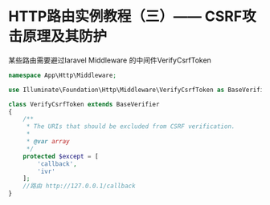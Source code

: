 # HTTP路由实例教程（三）—— CSRF攻击原理及其防护

某些路由需要避过laravel Middleware 的中间件VerifyCsrfToken

```php
namespace App\Http\Middleware;

use Illuminate\Foundation\Http\Middleware\VerifyCsrfToken as BaseVerifier;

class VerifyCsrfToken extends BaseVerifier
{
    /**
     * The URIs that should be excluded from CSRF verification.
     *
     * @var array
     */
    protected $except = [
        'callback',
        'ivr'
    ];
    //路由 http://127.0.0.1/callback
}
```


